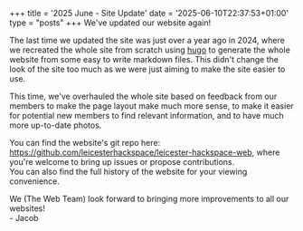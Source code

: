 +++
title = '2025 June - Site Update'
date = '2025-06-10T22:37:53+01:00'
type = "posts"
+++
We've updated our website again!

The last time we updated the site was just over a year ago in 2024, where we recreated the whole site from scratch using
[hugo](https://gohugo.io/) to generate the whole website from some easy to write markdown files. This didn't change the
look of the site too much as we were just aiming to make the site easier to use.

This time, we've overhauled the whole site based on feedback from our members to make the page layout make much more
sense, to make it easier for potential new members to find relevant information, and to have much more up-to-date
photos.

You can find the website's git repo here: https://github.com/leicesterhackspace/leicester-hackspace-web, where you're
welcome to bring up issues or propose contributions.  
You can also find the full history of the website for your viewing
convenience.

We (The Web Team) look forward to bringing more improvements to all our websites!  
\- Jacob
